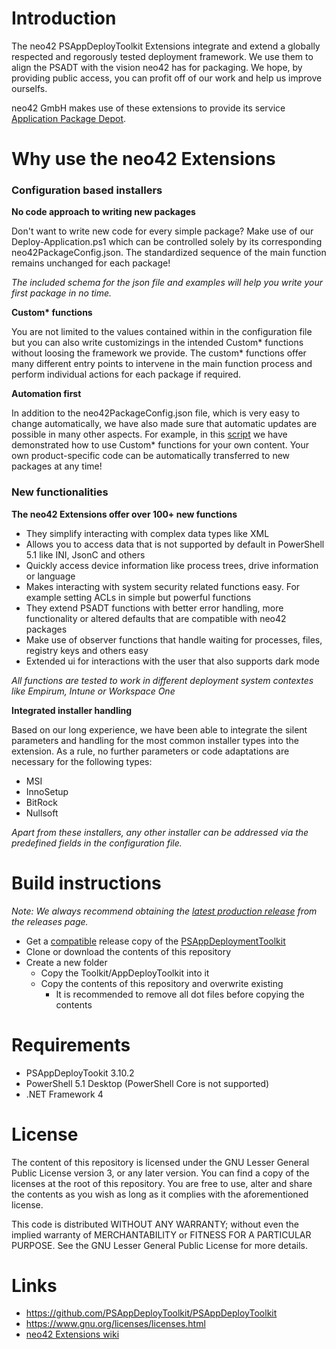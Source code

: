 # Introduction
The neo42 PSAppDeployToolkit Extensions integrate and extend a globally respected and regorously tested deployment framework. We use them to align the PSADT with the vision neo42 has for packaging.
We hope, by providing public access, you can profit off of our work and help us improve ourselfs.

neo42 GmbH makes use of these extensions to provide its service [Application Package Depot](https://neo42.de/application-package-depot).

# Why use the neo42 Extensions
### Configuration based installers
__No code approach to writing new packages__

Don't want to write new code for every simple package? Make use of our Deploy-Application.ps1 which can be controlled solely by its corresponding neo42PackageConfig.json. The standardized sequence of the main function remains unchanged for each package!

_The included schema for the json file and examples will help you write your first package in no time._

__Custom* functions__

You are not limited to the values contained within in the configuration file but you can also write customizings in the intended Custom* functions without loosing the framework we provide. The custom* functions offer many different entry points to intervene in the main function process and perform individual actions for each package if required.

__Automation first__

In addition to the neo42PackageConfig.json file, which is very easy to change automatically, we have also made sure that automatic updates are possible in many other aspects. For example, in this [script](https://github.com/neo42-GmbH/ManagementService-PowerShell/blob/master/Pipelines/Add-ContentToCustomFunction.ps1) we have demonstrated how to use Custom* functions for your own content. Your own product-specific code can be automatically transferred to new packages at any time!

### New functionalities
__The neo42 Extensions offer over 100+ new functions__
* They simplify interacting with complex data types like XML
* Allows you to access data that is not supported by default in PowerShell 5.1 like INI, JsonC and others
* Quickly access device information like process trees, drive information or language
* Makes interacting with system security related functions easy. For example setting ACLs in simple but powerful functions
* They extend PSADT functions with better error handling, more functionality or altered defaults that are compatible with neo42 packages
* Make use of observer functions that handle waiting for processes, files, registry keys and others easy
* Extended ui for interactions with the user that also supports dark mode

_All functions are tested to work in different deployment system contextes like Empirum, Intune or Workspace One_

__Integrated installer handling__

Based on our long experience, we have been able to integrate the silent parameters and handling for the most common installer types into the extension. As a rule, no further parameters or code adaptations are necessary for the following types:
* MSI
* InnoSetup
* BitRock
* Nullsoft

_Apart from these installers, any other installer can be addressed via the predefined fields in the configuration file._

# Build instructions
_Note: We always recommend obtaining the [latest production release](https://github.com/neo42-GmbH/PSAppDeployToolKitExtensions/releases/latest) from the releases page._

* Get a [compatible](#requirements) release copy of the [PSAppDeploymentToolkit](#links)
* Clone or download the contents of this repository
* Create a new folder
    * Copy the Toolkit/AppDeployToolkit into it
    * Copy the contents of this repository and overwrite existing
        - It is recommended to remove all dot files before copying the contents

# Requirements
* PSAppDeployTookit 3.10.2
* PowerShell 5.1 Desktop (PowerShell Core is not supported)
* .NET Framework 4

# License
The content of this repository is licensed under the GNU Lesser General Public License version 3, or any later version. You can find a copy of the licenses at the root of this repository. You are free to use, alter and share the contents as you wish as long as it complies with the aforementioned license.

This code is distributed WITHOUT ANY WARRANTY; without even the implied warranty of MERCHANTABILITY or FITNESS FOR A PARTICULAR PURPOSE. See the GNU Lesser General Public License for more details.

# Links
* https://github.com/PSAppDeployToolkit/PSAppDeployToolkit
* https://www.gnu.org/licenses/licenses.html
* [neo42 Extensions wiki](https://portal.neo42.de/Documentation/66d825612756cd61dea8ba8c)
